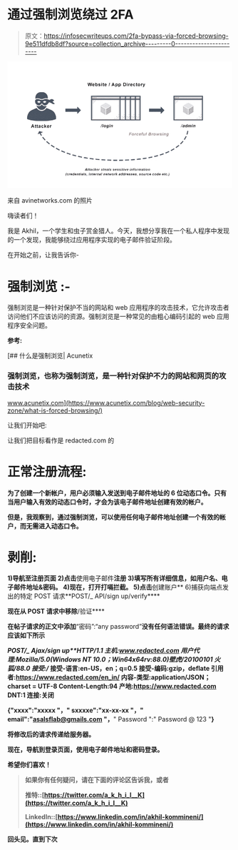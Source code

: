 # 通过强制浏览绕过 2FA

> 原文：<https://infosecwriteups.com/2fa-bypass-via-forced-browsing-9e511dfdb8df?source=collection_archive---------0----------------------->

![](img/331bee98bf8ea36b2a4b610b53e77cf0.png)

来自 avinetworks.com 的照片

嗨读者们！

我是 Akhil，一个学生和虫子赏金猎人。今天，我想分享我在一个私人程序中发现的一个发现，我能够绕过应用程序实现的电子邮件验证阶段。

在开始之前，让我告诉你-

# **强制浏览** :-

强制浏览是一种针对保护不当的网站和 web 应用程序的攻击技术，它允许攻击者访问他们不应该访问的资源。强制浏览是一种常见的由粗心编码引起的 web 应用程序安全问题。

**参考:**

[](https://www.acunetix.com/blog/web-security-zone/what-is-forced-browsing/) [## 什么是强制浏览| Acunetix

### 强制浏览，也称为强制浏览，是一种针对保护不力的网站和网页的攻击技术

www.acunetix.com](https://www.acunetix.com/blog/web-security-zone/what-is-forced-browsing/) 

让我们开始吧:

让我们把目标看作是 redacted.com 的

# **正常注册流程:**

**为了创建一个新帐户，用户必须输入发送到电子邮件地址的 6 位动态口令。只有当用户输入有效的动态口令时，才会为该电子邮件地址创建有效的帐户。**

**但是，我观察到，通过强制浏览，可以使用任何电子邮件地址创建一个有效的帐户，而无需进入动态口令。**

# ****剥削:****

**1)导航至注册页面
2)点击**使用电子邮件**注册 3)填写所有详细信息，如用户名、电子邮件地址&密码。
4)现在，打开打嗝拦截。
5)点击**创建账户**
6)捕获向端点发出的特定 POST 请求**POST/_ API/sign up/verify****

**现在从 POST 请求中移除**/验证****

**在帖子请求的正文中添加**“密码”:“any password”**没有任何语法错误。最终的请求应该如下所示**

****POST/_ Ajax/sign up**HTTP/1.1
主机:www.redacted.com
用户代理:Mozilla/5.0(Windows NT 10.0；Win64x64rv:88.0)壁虎/20100101 火狐/88.0
接受:*/*
接受-语言:en-US，en；q=0.5
接受-编码:gzip，deflate
引用者:https://www.redacted.com/en_in/
内容-类型:application/JSON；charset = UTF-8
Content-Length:94
产地:https://www.redacted.com
DNT:1
连接:关闭**

**{"xxxx":"xxxxx "，" sxxxxe":"xx-xx-xx "，" email":"asalsflab@gmails.com "，**" Password ":" Password @ 123 "**}**

**将修改后的请求传递给服务器。**

**现在，导航到登录页面，使用电子邮件地址和密码登录。**

**希望你们喜欢！**

> **如果你有任何疑问，请在下面的评论区告诉我，或者**
> 
> **推特::[https://twitter.com/a_k_h_i_l__K](https://twitter.com/a_k_h_i_l__K)**
> 
> **LinkedIn::[https://www.linkedin.com/in/akhil-kommineni/](https://www.linkedin.com/in/akhil-kommineni/)**

**回头见。直到下次**